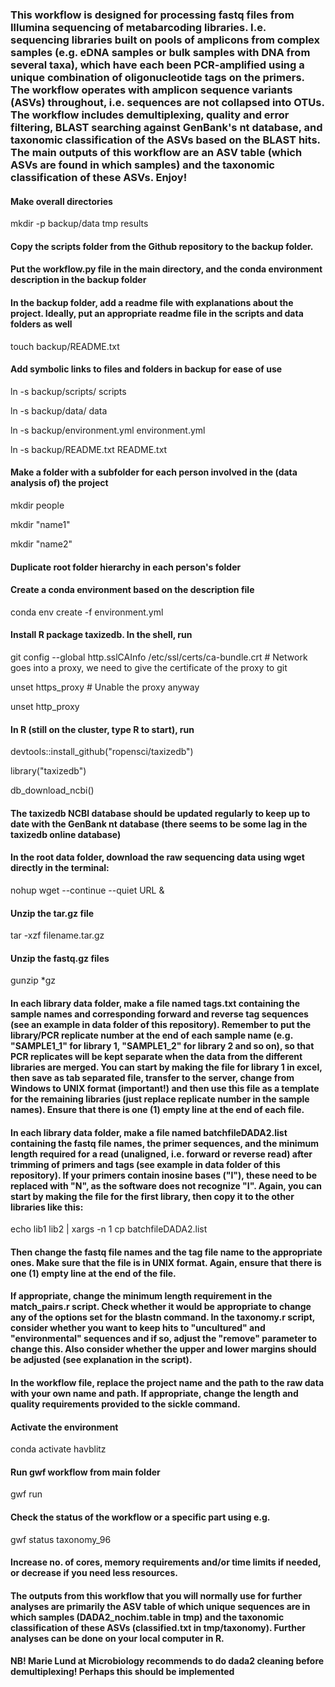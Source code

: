### This workflow is designed for processing fastq files from Illumina sequencing of metabarcoding libraries. I.e. sequencing libraries built on pools of amplicons from complex samples (e.g. eDNA samples or bulk samples with DNA from several taxa), which have each been PCR-amplified using a unique combination of oligonucleotide tags on the primers. The workflow operates with amplicon sequence variants (ASVs) throughout, i.e. sequences are not collapsed into OTUs. The workflow includes demultiplexing, quality and error filtering, BLAST searching against GenBank's nt database, and taxonomic classification of the ASVs based on the BLAST hits. The main outputs of this workflow are an ASV table (which ASVs are found in which samples) and the taxonomic classification of these ASVs. Enjoy!

#### Make overall directories

  mkdir -p backup/data tmp results

#### Copy the scripts folder from the Github repository to the backup folder. 

#### Put the workflow.py file in the main directory, and the conda environment description in the backup folder

#### In the backup folder, add a readme file with explanations about the project. Ideally, put an appropriate readme file in the scripts and data folders as well

  touch backup/README.txt 

#### Add symbolic links to files and folders in backup for ease of use

  ln -s backup/scripts/ scripts
  
  ln -s backup/data/ data
  
  ln -s backup/environment.yml environment.yml
  
  ln -s backup/README.txt README.txt

#### Make a folder with a subfolder for each person involved in the (data analysis of) the project

  mkdir people

  mkdir "name1"

  mkdir "name2"

#### Duplicate root folder hierarchy in each person's folder
  
#### Create a conda environment based on the description file

  conda env create -f environment.yml

#### Install R package taxizedb. In the shell, run

  git config --global http.sslCAInfo /etc/ssl/certs/ca-bundle.crt # Network goes into a proxy, we need to give the certificate of the proxy to git        
  
  unset https_proxy # Unable the proxy anyway
  
  unset http_proxy

#### In R (still on the cluster, type R to start), run 

  devtools::install_github("ropensci/taxizedb")
  
  library("taxizedb")
  
  db_download_ncbi()

#### The taxizedb NCBI database should be updated regularly to keep up to date with the GenBank nt database (there seems to be some lag in the taxizedb online database) 

#### In the root data folder, download the raw sequencing data using wget directly in the terminal:

  nohup wget --continue --quiet URL &
 
#### Unzip the tar.gz file 

  tar -xzf filename.tar.gz
  
#### Unzip the fastq.gz files

  gunzip *gz
  
#### In each library data folder, make a file named tags.txt containing the sample names and corresponding forward and reverse tag sequences (see an example in data folder of this repository). Remember to put the library/PCR replicate number at the end of each sample name (e.g. "SAMPLE1_1" for library 1, "SAMPLE1_2" for library 2 and so on), so that PCR replicates will be kept separate when the data from the different libraries are merged. You can start by making the file for library 1 in excel, then save as tab separated file, transfer to the server, change from Windows to UNIX format (important!) and then use this file as a template for the remaining libraries (just replace replicate number in the sample names). Ensure that there is one (1) empty line at the end of each file. 

#### In each library data folder, make a file named batchfileDADA2.list containing the fastq file names, the primer sequences, and the minimum length required for a read (unaligned, i.e. forward or reverse read) after trimming of primers and tags (see example in data folder of this repository). If your primers contain inosine bases ("I"), these need to be replaced with "N", as the software does not recognize "I". Again, you can start by making the file for the first library, then copy it to the other libraries like this:

  echo lib1 lib2 | xargs -n 1 cp batchfileDADA2.list
  
#### Then change the fastq file names and the tag file name to the appropriate ones. Make sure that the file is in UNIX format. Again, ensure that there is one (1) empty line at the end of the file.

#### If appropriate, change the minimum length requirement in the match_pairs.r script. Check whether it would be appropriate to change any of the options set for the blastn command. In the taxonomy.r script, consider whether you want to keep hits to "uncultured" and "environmental" sequences and if so, adjust the "remove" parameter to change this. Also consider whether the upper and lower margins should be adjusted (see explanation in the script).    

#### In the workflow file, replace the project name and the path to the raw data with your own name and path. If appropriate, change the length and quality requirements provided to the sickle command. 

#### Activate the environment
  
  conda activate havblitz
  
#### Run gwf workflow from main folder

gwf run

#### Check the status of the workflow or a specific part using e.g.

gwf status taxonomy_96

#### Increase no. of cores, memory requirements and/or time limits if needed, or decrease if you need less resources. 

#### The outputs from this workflow that you will normally use for further analyses are primarily the ASV table of which unique sequences are in which samples (DADA2_nochim.table in tmp) and the taxonomic classification of these ASVs (classified.txt in tmp/taxonomy). Further analyses can be done on your local computer in R.

#### NB! Marie Lund at Microbiology recommends to do dada2 cleaning before demultiplexing! Perhaps this should be implemented
